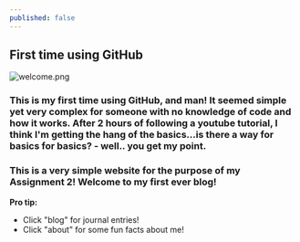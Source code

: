 ```yaml
---
published: false
---
```

## First time using GitHub
 ![welcome.png]({{site.baseurl}}/_posts/welcome.png)
 
### This is my first time using GitHub, and man! It seemed simple yet very complex for someone with no knowledge of code and how it works. After 2 hours of following a youtube tutorial, I think I'm getting the hang of the basics...is there a way for basics for basics? - well.. you get my point. 

### This is a very simple website for the purpose of my Assignment 2! Welcome to my first ever blog! 


**Pro tip:**
- Click "blog" for journal entries!
- Click "about" for some fun facts about me!

